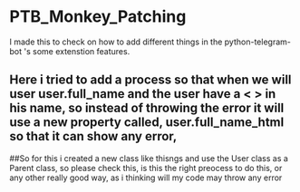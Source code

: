 # PTB_Monkey_Patching
I made this to check on how to add different things in the python-telegram-bot 's some extenstion features.

## Here i tried to add a process so that when we will user user.full_name and the user have a < > in his name, so instead of throwing the error it will use a new property called, user.full_name_html so that it can show any error, 
##So for this i created a new class like thisngs and use the User class as a Parent class, so please check this, is this the right preocess to do this, or any other really good way, as i thinking will my code may throw any error 
